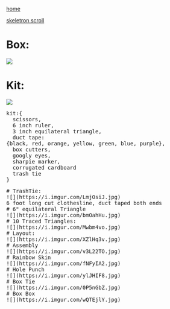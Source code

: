 [home](index.html)

[skeletron scroll](scrolls/skeletron.md)

# Box:
![](https://i.imgur.com/qHFkNbg.jpg)
# Kit:
![](https://i.imgur.com/pQHrP2k.jpg)
<pre>
kit:{
  scissors,
  6 inch ruler,
  3 inch equilateral triangle,
  duct tape: 
{black, red, orange, yellow, green, blue, purple},
  box cutters,
  googly eyes,
  sharpie marker,
  corrugated cardboard
  trash tie
}
<pre>
# TrashTie:
![](https://i.imgur.com/LmjOsiJ.jpg)
6 foot long cut clothesline, duct taped both ends
# 6" equilateral Triangle
![](https://i.imgur.com/bmOahHu.jpg)
# 10 Traced Triangles:
![](https://i.imgur.com/Mwbm4vo.jpg)
# Layout:
![](https://i.imgur.com/XZlHq3v.jpg)
# Assembly
![](https://i.imgur.com/v3L22TO.jpg)
# Rainbow Skin
![](https://i.imgur.com/fNFyIA2.jpg)
# Hole Punch
![](https://i.imgur.com/ylJHIF8.jpg)
# Box Tie
![](https://i.imgur.com/0P5nGbZ.jpg)
# Box Box
![](https://i.imgur.com/wQTEjlY.jpg)
